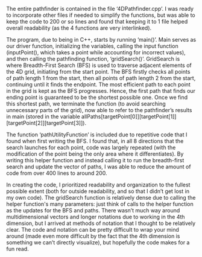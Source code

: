 The entire pathfinder is contained in the file ‘4DPathfinder.cpp’. I was ready to incorporate other files if needed to simplify the functions, but was able to keep the code to 200 or so lines and found that keeping it to 1 file helped overall readability (as the 4 functions are very interlinked). 

The program, due to being in C++, starts by running ‘main()’. Main serves as our driver function, initializing the variables, calling the input function (inputPoint(), which takes a point while accounting for incorrect values), and then calling the pathfinding function, ‘gridSearch()’. GridSearch is where Breadth-First Search (BFS) is used to traverse adjacent elements of the 4D grid, initiating from the start point. The BFS firstly checks all points of path length 1 from the start, then all points of path length 2 from the start, continuing until it finds the endpoint. The most efficient path to each point in the grid is kept as the BFS progresses. Hence, the first path that finds our ending point is guaranteed to be the shortest possible one. Once we find this shortest path, we terminate the function (to avoid searching unnecessary parts of the grid), now able to refer to the pathfinder’s results in main (stored in the variable allPaths[targetPoint[0]][targetPoint[1]][targetPoint[2]][targetPoint[3]]). 

The function ‘pathUtilityFunction’ is included due to repetitive code that I found when first writing the BFS. I found that, in all 8 directions that the search launches for each point, code was largely repeated (with the modification of the point being the only area where it differentiates). By writing this helper function and instead calling it to run the breadth-first search and update the vector of paths, I was able to reduce the amount of code from over 400 lines to around 200. 

In creating the code, I prioritized readability and organization to the fullest possible extent (both for outside readability, and so that I didn’t get lost in my own code). The gridSearch function is relatively dense due to calling the helper function's many parameters: just think of calls to the helper function as the updates for the BFS and paths. There wasn’t much way around multidimensional vectors and longer notations due to working in the 4th dimension, but I arrived at methods of notation that I thought to be relatively clear. The code and notation can be pretty difficult to wrap your mind around (made even more difficult by the fact that the 4th dimension is something we can’t directly visualize), but hopefully the code makes for a fun read.


